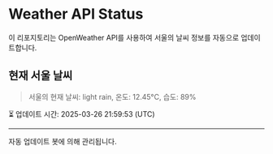 
# Weather API Status

이 리포지토리는 OpenWeather API를 사용하여 서울의 날씨 정보를 자동으로 업데이트합니다.

## 현재 서울 날씨
> 서울의 현재 날씨: light rain, 온도: 12.45°C, 습도: 89%

⏳ 업데이트 시간: 2025-03-26 21:59:53 (UTC)

---
자동 업데이트 봇에 의해 관리됩니다.
